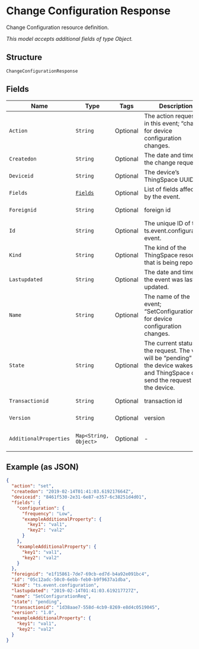 
# Change Configuration Response

Change Configuration resource definition.

*This model accepts additional fields of type Object.*

## Structure

`ChangeConfigurationResponse`

## Fields

| Name | Type | Tags | Description | Getter | Setter |
|  --- | --- | --- | --- | --- | --- |
| `Action` | `String` | Optional | The action requested in this event; “change” for device configuration changes. | String getAction() | setAction(String action) |
| `Createdon` | `String` | Optional | The date and time of the change request. | String getCreatedon() | setCreatedon(String createdon) |
| `Deviceid` | `String` | Optional | The device’s ThingSpace UUID. | String getDeviceid() | setDeviceid(String deviceid) |
| `Fields` | [`Fields`](../../doc/models/fields.md) | Optional | List of fields affected by the event. | Fields getFields() | setFields(Fields fields) |
| `Foreignid` | `String` | Optional | foreign id | String getForeignid() | setForeignid(String foreignid) |
| `Id` | `String` | Optional | The unique ID of this ts.event.configuration event. | String getId() | setId(String id) |
| `Kind` | `String` | Optional | The kind of the ThingSpace resource that is being reported | String getKind() | setKind(String kind) |
| `Lastupdated` | `String` | Optional | The date and time that the event was last updated. | String getLastupdated() | setLastupdated(String lastupdated) |
| `Name` | `String` | Optional | The name of the event; “SetConfigurationReq” for device configuration changes. | String getName() | setName(String name) |
| `State` | `String` | Optional | The current status of the request. The value will be “pending” until the device wakes up and ThingSpace can send the request to the device. | String getState() | setState(String state) |
| `Transactionid` | `String` | Optional | transaction id | String getTransactionid() | setTransactionid(String transactionid) |
| `Version` | `String` | Optional | version | String getVersion() | setVersion(String version) |
| `AdditionalProperties` | `Map<String, Object>` | Optional | - | Object getAdditionalProperty(String key) | additionalProperty(String key, Object value) |

## Example (as JSON)

```json
{
  "action": "set",
  "createdon": "2019-02-14T01:41:03.619217664Z",
  "deviceid": "8461f530-2e31-6e87-e357-6c38251d4d01",
  "fields": {
    "configuration": {
      "frequency": "Low",
      "exampleAdditionalProperty": {
        "key1": "val1",
        "key2": "val2"
      }
    },
    "exampleAdditionalProperty": {
      "key1": "val1",
      "key2": "val2"
    }
  },
  "foreignid": "e1f15861-7de7-69cb-ed7d-b4a92e091bc4",
  "id": "05c12adc-50c0-6ebb-feb0-b9f9637a1dba",
  "kind": "ts.event.configuration",
  "lastupdated": "2019-02-14T01:41:03.619217727Z",
  "name": "SetConfigurationReq",
  "state": "pending",
  "transactionid": "1d38aae7-558d-4cb9-8269-e8d4c0519045",
  "version": "1.0",
  "exampleAdditionalProperty": {
    "key1": "val1",
    "key2": "val2"
  }
}
```

